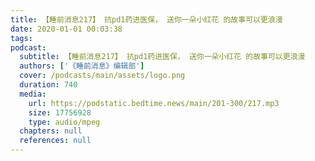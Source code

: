 ```yaml
---
title: 【睡前消息217】 抗pd1药进医保， 送你一朵小红花 的故事可以更浪漫
date: 2020-01-01 00:03:38
tags:
podcast:
  subtitle: 【睡前消息217】 抗pd1药进医保， 送你一朵小红花 的故事可以更浪漫
  authors: ['《睡前消息》编辑部']
  cover: /podcasts/main/assets/logo.png
  duration: 740
  media:
    url: https://podstatic.bedtime.news/main/201-300/217.mp3
    size: 17756928
    type: audio/mpeg
  chapters: null
  references: null
---
```

